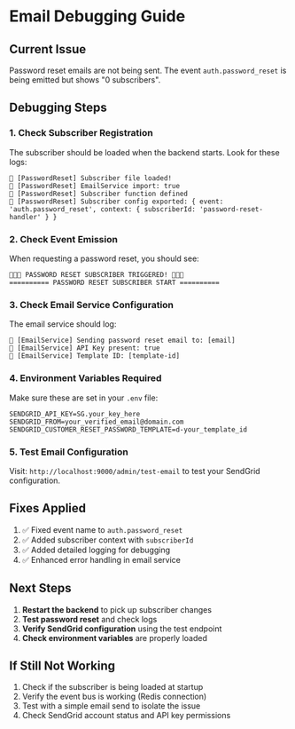 # Email Debugging Guide

## Current Issue
Password reset emails are not being sent. The event `auth.password_reset` is being emitted but shows "0 subscribers".

## Debugging Steps

### 1. Check Subscriber Registration
The subscriber should be loaded when the backend starts. Look for these logs:
```
🔧 [PasswordReset] Subscriber file loaded!
🔧 [PasswordReset] EmailService import: true
🔧 [PasswordReset] Subscriber function defined
🔧 [PasswordReset] Subscriber config exported: { event: 'auth.password_reset', context: { subscriberId: 'password-reset-handler' } }
```

### 2. Check Event Emission
When requesting a password reset, you should see:
```
🚨🚨🚨 PASSWORD RESET SUBSCRIBER TRIGGERED! 🚨🚨🚨
========== PASSWORD RESET SUBSCRIBER START ==========
```

### 3. Check Email Service Configuration
The email service should log:
```
📧 [EmailService] Sending password reset email to: [email]
📧 [EmailService] API Key present: true
📧 [EmailService] Template ID: [template-id]
```

### 4. Environment Variables Required
Make sure these are set in your `.env` file:
```env
SENDGRID_API_KEY=SG.your_key_here
SENDGRID_FROM=your_verified_email@domain.com
SENDGRID_CUSTOMER_RESET_PASSWORD_TEMPLATE=d-your_template_id
```

### 5. Test Email Configuration
Visit: `http://localhost:9000/admin/test-email` to test your SendGrid configuration.

## Fixes Applied

1. ✅ Fixed event name to `auth.password_reset`
2. ✅ Added subscriber context with `subscriberId`
3. ✅ Added detailed logging for debugging
4. ✅ Enhanced error handling in email service

## Next Steps

1. **Restart the backend** to pick up subscriber changes
2. **Test password reset** and check logs
3. **Verify SendGrid configuration** using the test endpoint
4. **Check environment variables** are properly loaded

## If Still Not Working

1. Check if the subscriber is being loaded at startup
2. Verify the event bus is working (Redis connection)
3. Test with a simple email send to isolate the issue
4. Check SendGrid account status and API key permissions
